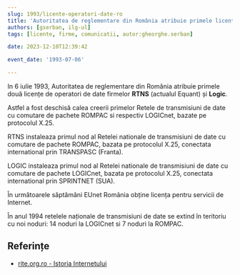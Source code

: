 ```yaml
---
slug: 1993/licente-operatori-date-ro
title: 'Autoritatea de reglementare din România atribuie primele licențe de operatori de date'
authors: [gserban, ilg-ul]
tags: [licente, firme, comunicatii, autor:gheorghe.serban]

date: 2023-12-10T12:39:42

event_date: '1993-07-06'

---
```


In 6 iulie 1993, Autoritatea de reglementare din România atribuie
primele două licențe de operatori de date
firmelor **RTNS** (actualul Equant) și **Logic**.

<!-- truncate -->

Astfel a fost deschisă calea creerii primelor Retele de transmisiuni de
date cu comutare de pachete ROMPAC si respectiv LOGICnet, bazate pe
protocolul X.25.

RTNS instaleaza primul nod al Retelei nationale de transmisiuni de
date cu comutare de pachete ROMPAC, bazata pe protocolul X.25,
conectata international prin TRANSPASC (Franta).

LOGIC instaleaza primul nod al Retelei nationale de transmisiuni
de date cu comutare de pachete LOGICnet, bazata pe protocolul X.25,
conectata international prin SPRINTNET (SUA).

În următoarele săptămâni EUnet România obține licența pentru servicii
de Internet.

În anul 1994 retelele naționale de transmisiuni de date se extind în
teritoriu cu noi noduri: 14 noduri la LOGICnet si 7 noduri la ROMPAC.

## Referințe

- [rite.org.ro - Istoria Internetului](https://rite.org.ro/istoria-internetului/)

